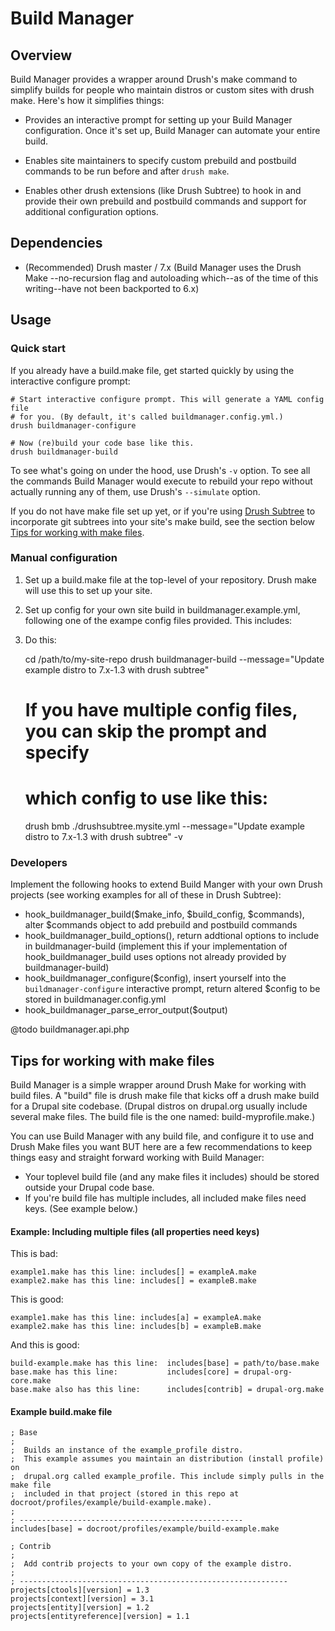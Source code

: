 Build Manager
==============

Overview
---------

Build Manager provides a wrapper around Drush's make command to simplify
builds for people who maintain distros or custom sites with drush make. Here's
how it simplifies things:

  - Provides an interactive prompt for setting up your Build Manager
    configuration. Once it's set up, Build Manager can automate your entire
    build.

  - Enables site maintainers to specify custom prebuild and postbuild commands to be
    run before and after `drush make`.

  - Enables other drush extensions (like Drush Subtree) to hook in and provide
    their own prebuild and postbuild commands and support for additional
    configuration options.


Dependencies
------------

  - (Recommended) Drush master / 7.x (Build Manager uses the Drush Make
    --no-recursion flag and autoloading which--as of the time of this
    writing--have not been backported to 6.x)


Usage
-----

### Quick start

If you already have a build.make file, get started quickly by using the interactive configure prompt:

    # Start interactive configure prompt. This will generate a YAML config file
    # for you. (By default, it's called buildmanager.config.yml.)
    drush buildmanager-configure

    # Now (re)build your code base like this.
    drush buildmanager-build

To see what's going on under the hood, use Drush's `-v` option. To see all the
commands Build Manager would execute to rebuild your repo without actually
running any of them, use Drush's `--simulate` option.

If you do not have make file set up yet, or if you're using [Drush
Subtree](https://github.com/whitehouse/drushsubtree) to incorporate git subtrees
into your site's make build, see the section below [Tips for working with make
files](#tips-for-working-with-make-files).

### Manual configuration

  1. Set up a build.make file at the top-level of your repository. Drush make
     will use this to set up your site.

  1. Set up config for your own site build in buildmanager.example.yml,
     following one of the exampe config files provided. This includes: 

  1. Do this:
      
        cd /path/to/my-site-repo
        drush buildmanager-build --message="Update example distro to 7.x-1.3 with drush subtree"
          
        # If you have multiple config files, you can skip the prompt and specify
        # which config to use like this:
        drush bmb ./drushsubtree.mysite.yml --message="Update example distro to 7.x-1.3 with drush subtree" -v


### Developers

 Implement the following hooks to extend Build Manger with your own Drush
 projects (see working examples for all of these in Drush Subtree):

   - hook_buildmanager_build($make_info, $build_config, $commands), alter
     $commands object to add prebuild and postbuild commands
   - hook_buildmanager_build_options(), return addtional options to include in
     buildmanager-build (implement this if your implementation of
     hook_buildmanager_build uses options not already provided by
     buildmanager-build)
   - hook_buildmanager_configure($config), insert yourself into the
     `buildmanager-configure` interactive prompt, return altered $config to be
     stored in buildmanager.config.yml
   - hook_buildmanager_parse_error_output($output)
 
 @todo buildmanager.api.php


Tips for working with make files
--------------------------------

Build Manager is a simple wrapper around Drush Make for working with build
files. A "build" file is drush make file that kicks off a drush make build for a
Drupal site codebase. (Drupal distros on drupal.org usually include several make files.
The build file is the one named: build-myprofile.make.)

You can use Build Manager with any build file, and configure it to use and Drush
Make files you want BUT here are a few recommendations to keep things easy and
straight forward working with Build Manager:

  - Your toplevel build file (and any make files it includes) should be stored outside
    your Drupal code base.
  - If you're build file has multiple includes, all included make files need keys. (See
    example below.)

#### Example: Including multiple files (all properties need keys)

This is bad:

    example1.make has this line: includes[] = exampleA.make
    example2.make has this line: includes[] = exampleB.make

This is good:

    example1.make has this line: includes[a] = exampleA.make
    example2.make has this line: includes[b] = exampleB.make

And this is good:

    build-example.make has this line:  includes[base] = path/to/base.make
    base.make has this line:           includes[core] = drupal-org-core.make
    base.make also has this line:      includes[contrib] = drupal-org.make

#### Example build.make file

    ; Base
    ;
    ;  Builds an instance of the example_profile distro.
    ;  This example assumes you maintain an distribution (install profile) on
    ;  drupal.org called example_profile. This include simply pulls in the make file
    ;  included in that project (stored in this repo at docroot/profiles/example/build-example.make).
    ;
    ; --------------------------------------------------
    includes[base] = docroot/profiles/example/build-example.make

    ; Contrib
    ;
    ;  Add contrib projects to your own copy of the example distro.
    ;
    ; ------------------------------------------------------------
    projects[ctools][version] = 1.3
    projects[context][version] = 3.1
    projects[entity][version] = 1.2
    projects[entityreference][version] = 1.1
